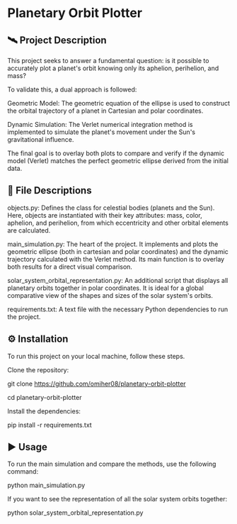 # Planetary Orbit Plotter
## 🛰️ Project Description
This project seeks to answer a fundamental question: is it possible to accurately plot a planet's orbit knowing only its aphelion, perihelion, and mass?

To validate this, a dual approach is followed:

Geometric Model: The geometric equation of the ellipse is used to construct the orbital trajectory of a planet in Cartesian and polar coordinates.

Dynamic Simulation: The Verlet numerical integration method is implemented to simulate the planet's movement under the Sun's gravitational influence.

The final goal is to overlay both plots to compare and verify if the dynamic model (Verlet) matches the perfect geometric ellipse derived from the initial data.

## 📂 File Descriptions
objects.py: Defines the class for celestial bodies (planets and the Sun). Here, objects are instantiated with their key attributes: mass, color, aphelion, and perihelion, from which eccentricity and other orbital elements are calculated.

main_simulation.py: The heart of the project. It implements and plots the geometric ellipse (both in cartesian and polar coordinates) and the dynamic trajectory calculated with the Verlet method. Its main function is to overlay both results for a direct visual comparison.

solar_system_orbital_representation.py: An additional script that displays all planetary orbits together in polar coordinates. It is ideal for a global comparative view of the shapes and sizes of the solar system's orbits.

requirements.txt: A text file with the necessary Python dependencies to run the project.

## ⚙️ Installation
To run this project on your local machine, follow these steps.

Clone the repository:

git clone https://github.com/omiher08/planetary-orbit-plotter

cd planetary-orbit-plotter

Install the dependencies:

pip install -r requirements.txt

## ▶️ Usage
To run the main simulation and compare the methods, use the following command:

python main_simulation.py

If you want to see the representation of all the solar system orbits together:

python solar_system_orbital_representation.py

